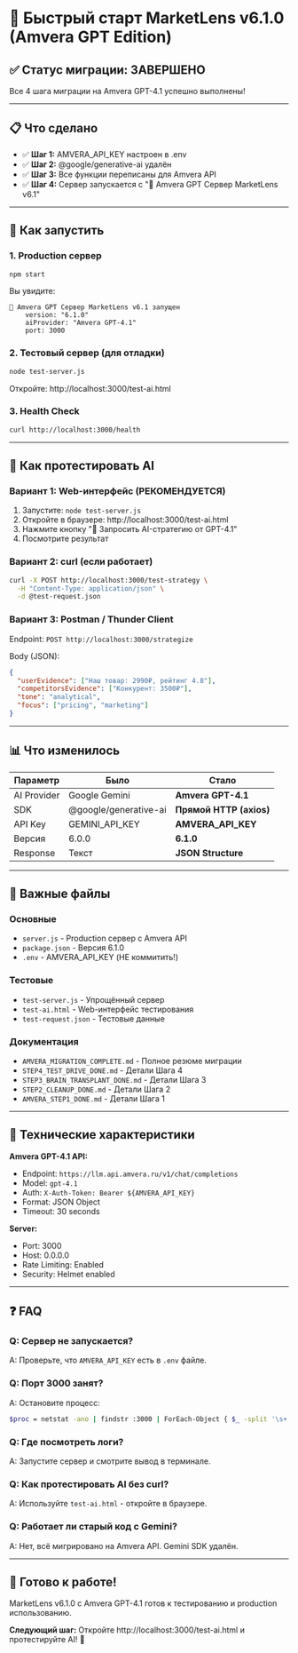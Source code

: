 # 🚀 Быстрый старт MarketLens v6.1.0 (Amvera GPT Edition)

## ✅ Статус миграции: ЗАВЕРШЕНО

Все 4 шага миграции на Amvera GPT-4.1 успешно выполнены!

---

## 📋 Что сделано

- ✅ **Шаг 1:** AMVERA_API_KEY настроен в .env
- ✅ **Шаг 2:** @google/generative-ai удалён
- ✅ **Шаг 3:** Все функции переписаны для Amvera API
- ✅ **Шаг 4:** Сервер запускается с "🚀 Amvera GPT Сервер MarketLens v6.1"

---

## 🎯 Как запустить

### 1. Production сервер
```bash
npm start
```

Вы увидите:
```
🚀 Amvera GPT Сервер MarketLens v6.1 запущен
    version: "6.1.0"
    aiProvider: "Amvera GPT-4.1"
    port: 3000
```

### 2. Тестовый сервер (для отладки)
```bash
node test-server.js
```

Откройте: http://localhost:3000/test-ai.html

### 3. Health Check
```bash
curl http://localhost:3000/health
```

---

## 🧪 Как протестировать AI

### Вариант 1: Web-интерфейс (РЕКОМЕНДУЕТСЯ)
1. Запустите: `node test-server.js`
2. Откройте в браузере: http://localhost:3000/test-ai.html
3. Нажмите кнопку "🧠 Запросить AI-стратегию от GPT-4.1"
4. Посмотрите результат

### Вариант 2: curl (если работает)
```bash
curl -X POST http://localhost:3000/test-strategy \
  -H "Content-Type: application/json" \
  -d @test-request.json
```

### Вариант 3: Postman / Thunder Client
Endpoint: `POST http://localhost:3000/strategize`

Body (JSON):
```json
{
  "userEvidence": ["Наш товар: 2990₽, рейтинг 4.8"],
  "competitorsEvidence": ["Конкурент: 3500₽"],
  "tone": "analytical",
  "focus": ["pricing", "marketing"]
}
```

---

## 📊 Что изменилось

| Параметр | Было | Стало |
|----------|------|-------|
| AI Provider | Google Gemini | **Amvera GPT-4.1** |
| SDK | @google/generative-ai | **Прямой HTTP (axios)** |
| API Key | GEMINI_API_KEY | **AMVERA_API_KEY** |
| Версия | 6.0.0 | **6.1.0** |
| Response | Текст | **JSON Structure** |

---

## 📝 Важные файлы

### Основные
- `server.js` - Production сервер с Amvera API
- `package.json` - Версия 6.1.0
- `.env` - AMVERA_API_KEY (НЕ коммитить!)

### Тестовые
- `test-server.js` - Упрощённый сервер
- `test-ai.html` - Web-интерфейс тестирования
- `test-request.json` - Тестовые данные

### Документация
- `AMVERA_MIGRATION_COMPLETE.md` - Полное резюме миграции
- `STEP4_TEST_DRIVE_DONE.md` - Детали Шага 4
- `STEP3_BRAIN_TRANSPLANT_DONE.md` - Детали Шага 3
- `STEP2_CLEANUP_DONE.md` - Детали Шага 2
- `AMVERA_STEP1_DONE.md` - Детали Шага 1

---

## 🔧 Технические характеристики

**Amvera GPT-4.1 API:**
- Endpoint: `https://llm.api.amvera.ru/v1/chat/completions`
- Model: `gpt-4.1`
- Auth: `X-Auth-Token: Bearer ${AMVERA_API_KEY}`
- Format: JSON Object
- Timeout: 30 seconds

**Server:**
- Port: 3000
- Host: 0.0.0.0
- Rate Limiting: Enabled
- Security: Helmet enabled

---

## ❓ FAQ

### Q: Сервер не запускается?
A: Проверьте, что `AMVERA_API_KEY` есть в `.env` файле.

### Q: Порт 3000 занят?
A: Остановите процесс:
```bash
$proc = netstat -ano | findstr :3000 | ForEach-Object { $_ -split '\s+' | Select-Object -Last 1 } | Select-Object -First 1; if ($proc) { taskkill /F /PID $proc }
```

### Q: Где посмотреть логи?
A: Запустите сервер и смотрите вывод в терминале.

### Q: Как протестировать AI без curl?
A: Используйте `test-ai.html` - откройте в браузере.

### Q: Работает ли старый код с Gemini?
A: Нет, всё мигрировано на Amvera API. Gemini SDK удалён.

---

## 🎉 Готово к работе!

MarketLens v6.1.0 с Amvera GPT-4.1 готов к тестированию и production использованию.

**Следующий шаг:** Откройте http://localhost:3000/test-ai.html и протестируйте AI! 🚀
